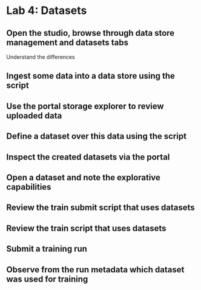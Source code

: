 # Lab 4: Datasets

## Open the studio, browse through data store management and datasets tabs 
Understand the differences

## Ingest some data into a data store using the script

## Use the portal storage explorer to review uploaded data

## Define a dataset over this data using the script

## Inspect the created datasets via the portal

## Open a dataset and note the explorative capabilities

## Review the train submit script that uses datasets

## Review the train script that uses datasets

## Submit a training run

## Observe from the run metadata which dataset was used for training








